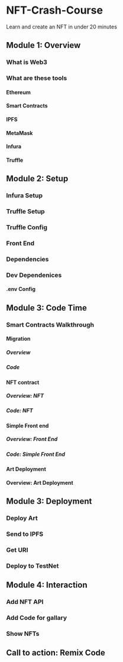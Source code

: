 # NFT-Crash-Course

Learn and create an NFT in under 20 minutes

## Module 1: Overview

### What is Web3

### What are these tools

#### Ethereum

#### Smart Contracts

#### IPFS

#### MetaMask

#### Infura

#### Truffle

## Module 2: Setup

### Infura Setup

### Truffle Setup

### Truffle Config

### Front End

### Dependencies

### Dev Dependenices

#### .env Config

## Module 3: Code Time

### Smart Contracts Walkthrough

#### Migration

##### Overview

##### Code

#### NFT contract

##### Overview: NFT

##### Code: NFT

#### Simple Front end

##### Overview: Front End

##### Code: Simple Front End

#### Art Deployment

#### Overview: Art Deployment

## Module 3: Deployment

### Deploy Art

### Send to IPFS

### Get URI

### Deploy to TestNet

## Module 4: Interaction

### Add NFT API

### Add Code for gallary

### Show NFTs

## Call to action: Remix Code
